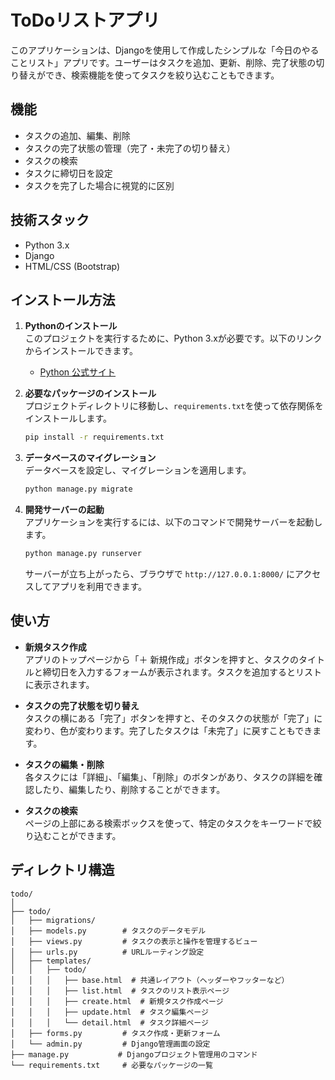 # ToDoリストアプリ

このアプリケーションは、Djangoを使用して作成したシンプルな「今日のやることリスト」アプリです。ユーザーはタスクを追加、更新、削除、完了状態の切り替えができ、検索機能を使ってタスクを絞り込むこともできます。

## 機能

- タスクの追加、編集、削除
- タスクの完了状態の管理（完了・未完了の切り替え）
- タスクの検索
- タスクに締切日を設定
- タスクを完了した場合に視覚的に区別

## 技術スタック

- Python 3.x
- Django
- HTML/CSS (Bootstrap)

## インストール方法

1. **Pythonのインストール**  
   このプロジェクトを実行するために、Python 3.xが必要です。以下のリンクからインストールできます。  
   - [Python 公式サイト](https://www.python.org/downloads/)

2. **必要なパッケージのインストール**  
   プロジェクトディレクトリに移動し、`requirements.txt`を使って依存関係をインストールします。

   ```bash
   pip install -r requirements.txt
   ```

3. **データベースのマイグレーション**  
   データベースを設定し、マイグレーションを適用します。

   ```bash
   python manage.py migrate
   ```

4. **開発サーバーの起動**  
   アプリケーションを実行するには、以下のコマンドで開発サーバーを起動します。

   ```bash
   python manage.py runserver
   ```

   サーバーが立ち上がったら、ブラウザで `http://127.0.0.1:8000/` にアクセスしてアプリを利用できます。

## 使い方

- **新規タスク作成**  
  アプリのトップページから「＋ 新規作成」ボタンを押すと、タスクのタイトルと締切日を入力するフォームが表示されます。タスクを追加するとリストに表示されます。

- **タスクの完了状態を切り替え**  
  タスクの横にある「完了」ボタンを押すと、そのタスクの状態が「完了」に変わり、色が変わります。完了したタスクは「未完了」に戻すこともできます。

- **タスクの編集・削除**  
  各タスクには「詳細」、「編集」、「削除」のボタンがあり、タスクの詳細を確認したり、編集したり、削除することができます。

- **タスクの検索**  
  ページの上部にある検索ボックスを使って、特定のタスクをキーワードで絞り込むことができます。

## ディレクトリ構造

```
todo/
│
├── todo/
│   ├── migrations/
│   ├── models.py        # タスクのデータモデル
│   ├── views.py         # タスクの表示と操作を管理するビュー
│   ├── urls.py          # URLルーティング設定
│   ├── templates/
│   │   ├── todo/
│   │   │   ├── base.html  # 共通レイアウト（ヘッダーやフッターなど）
│   │   │   ├── list.html  # タスクのリスト表示ページ
│   │   │   ├── create.html  # 新規タスク作成ページ
│   │   │   ├── update.html  # タスク編集ページ
│   │   │   └── detail.html  # タスク詳細ページ
│   ├── forms.py         # タスク作成・更新フォーム
│   └── admin.py         # Django管理画面の設定
├── manage.py           # Djangoプロジェクト管理用のコマンド
└── requirements.txt     # 必要なパッケージの一覧
```




